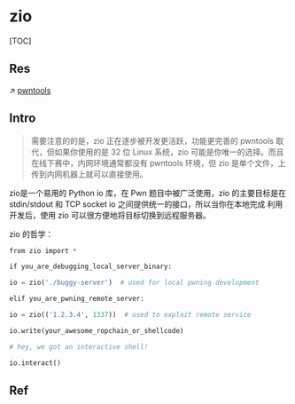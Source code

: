 # zio

[TOC]



## Res
↗ [pwntools](pwntools.md)



## Intro
> 需要注意的的是，zio 正在逐步被开发更活跃，功能更完善的 pwntools 取代，但如果你使用的是 32 位 Linux 系统，zio 可能是你唯一的选择。而且在线下赛中，内网环境通常都没有 pwntools 环境，但 zio 是单个文件，上传到内网机器上就可以直接使用。

zio是一个易用的 Python io 库，在 Pwn 题目中被广泛使用，zio 的主要目标是在 stdin/stdout 和 TCP socket io 之间提供统一的接口，所以当你在本地完成 利用开发后，使用 zio 可以很方便地将目标切换到远程服务器。

zio 的哲学：
```python
from zio import *

if you_are_debugging_local_server_binary:

io = zio('./buggy-server')  # used for local pwning development

elif you_are_pwning_remote_server:

io = zio(('1.2.3.4', 1337))  # used to exploit remote service

io.write(your_awesome_ropchain_or_shellcode)

# hey, we got an interactive shell!

io.interact()
```



## Ref

